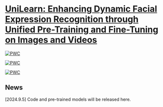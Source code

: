 # [UniLearn: Enhancing Dynamic Facial Expression Recognition through Unified Pre-Training and Fine-Tuning on Images and Videos](https://arxiv.org/pdf/2409.06154)


[![PWC](https://img.shields.io/endpoint.svg?url=https://paperswithcode.com/badge/unilearn-enhancing-dynamic-facial-expression/dynamic-facial-expression-recognition-on-dfew)](https://paperswithcode.com/sota/dynamic-facial-expression-recognition-on-dfew?p=unilearn-enhancing-dynamic-facial-expression)

[![PWC](https://img.shields.io/endpoint.svg?url=https://paperswithcode.com/badge/unilearn-enhancing-dynamic-facial-expression/dynamic-facial-expression-recognition-on)](https://paperswithcode.com/sota/dynamic-facial-expression-recognition-on?p=unilearn-enhancing-dynamic-facial-expression)

[![PWC](https://img.shields.io/endpoint.svg?url=https://paperswithcode.com/badge/unilearn-enhancing-dynamic-facial-expression/dynamic-facial-expression-recognition-on-mafw)](https://paperswithcode.com/sota/dynamic-facial-expression-recognition-on-mafw?p=unilearn-enhancing-dynamic-facial-expression)


## News

[2024.9.5] Code and pre-trained models will be released here.
